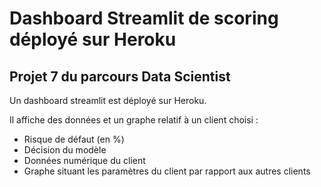 # Dashboard Streamlit de scoring déployé sur Heroku

## Projet 7 du parcours Data Scientist

Un dashboard streamlit est déployé sur Heroku.

Il affiche des données et un graphe relatif à un client choisi :

- Risque de défaut (en %)
- Décision du modèle
- Données numérique du client
- Graphe situant les paramètres du client par rapport aux autres clients
